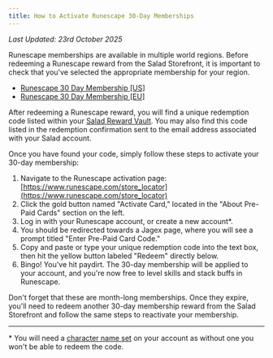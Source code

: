 ```yaml
---
title: How to Activate Runescape 30-Day Memberships
---
```


_Last Updated: 23rd October 2025_

Runescape memberships are available in multiple world regions. Before redeeming a Runescape reward from the Salad
Storefront, it is important to check that you've selected the appropriate membership for your region.

- [Runescape 30 Day Membership \[US\]](https://salad.com/store/Rewards/020bb576-49ab-459c-98f5-6806dfa29056)
- [Runescape 30 Day Membership \[EU\]](https://salad.com/store/Rewards/da77ec96-a254-490a-a6ef-3396307ba31e)

After redeeming a Runescape reward, you will find a unique redemption code listed within your
[Salad Reward Vault](/docs/guides/using-salad/where-to-find-your-reward-redemption-code). You may also find this code
listed in the redemption confirmation sent to the email address associated with your Salad account.

Once you have found your code, simply follow these steps to activate your 30-day membership:

1. Navigate to the Runescape activation page:
   [https://www.runescape.com/store_locator](https://www.runescape.com/store_locator)
2. Click the gold button named "Activate Card," located in the "About Pre-Paid Cards" section on the left.
3. Log in with your Runescape account, or create a new account\*.
4. You should be redirected towards a Jagex page, where you will see a prompt titled "Enter Pre-Paid Card Code."
5. Copy and paste or type your unique redemption code into the text box, then hit the yellow button labeled "Redeem"
   directly below.
6. Bingo! You've hit paydirt. The 30-day membership will be applied to your account, and you're now free to level skills
   and stack buffs in Runescape.

Don't forget that these are month-long memberships. Once they expire, you'll need to redeem another 30-day membership
reward from the Salad Storefront and follow the same steps to reactivate your membership.

---

\* You will need a [character name set](https://support.runescape.com/hc/en-gb/articles/206519409) on your account as
without one you won't be able to redeem the code.
